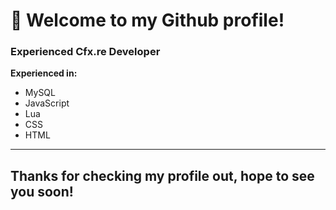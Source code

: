# 👋 Welcome to my Github profile!

### **Experienced Cfx.re Developer**
**Experienced in:**  
- MySQL
- JavaScript
- Lua
- CSS
- HTML
---

## **Thanks for checking my profile out, hope to see you soon!**
